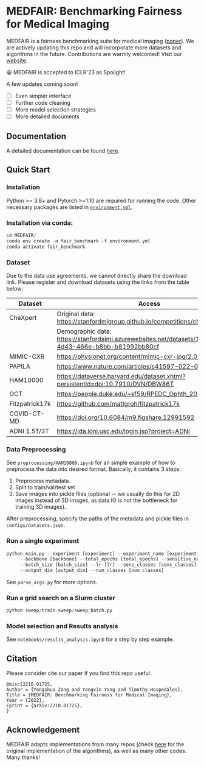 # MEDFAIR: Benchmarking Fairness for Medical Imaging

MEDFAIR is a fairness benchmarking suite for medical imaging ([paper](https://arxiv.org/abs/2210.01725)). We are actively updating this repo and will incorporate more datasets and algorithms in the future. Contributions are warmly welcomed! Visit our [website](https://ys-zong.github.io/MEDFAIR/).

:grinning: MEDFAIR is accepted to ICLR'23 as Spolight!

A few updates coming soon!
- [ ] Even simpler interface
- [ ] Further code cleaning
- [ ] More model selection strategies
- [ ] More detailed documents

## Documentation
A detailed documentation can be found [here](https://github.com/ys-zong/MEDFAIR/blob/main/docs/index.md).

## Quick Start

### Installation
Python >= 3.8+ and Pytorch >=1.10 are required for running the code. Other necessary packages are listed in [`environment.yml`](../environment.yml).

### Installation via conda:
```python
cd MEDFAIR/
conda env create -n fair_benchmark -f environment.yml
conda activate fair_benchmark
```

### Dataset
Due to the data use agreements, we cannot directly share the download link. Please register and download datasets using the links from the table below:

| **Dataset**  | **Access**                                                                                    |
|--------------|-----------------------------------------------------------------------------------------------|
| CheXpert     | Original data: https://stanfordmlgroup.github.io/competitions/chexpert/                       |
|              | Demographic data: https://stanfordaimi.azurewebsites.net/datasets/192ada7c-4d43-466e-b8bb-b81992bb80cf                                                                           |
| MIMIC-CXR    | https://physionet.org/content/mimic-cxr-jpg/2.0.0/                                            |
| PAPILA       | https://www.nature.com/articles/s41597-022-01388-1#Sec6                                       |
| HAM10000     | https://dataverse.harvard.edu/dataset.xhtml?persistentId=doi:10.7910/DVN/DBW86T               |
| OCT          | https://people.duke.edu/~sf59/RPEDC_Ophth_2013_dataset.htm                                    |
| Fitzpatrick17k | https://github.com/mattgroh/fitzpatrick17k                                                  |
| COVID-CT-MD  |  https://doi.org/10.6084/m9.figshare.12991592                                                 |
| ADNI 1.5T/3T | https://ida.loni.usc.edu/login.jsp?project=ADNI                                               | 


### Data Preprocessing
See `preprocessing/HAM10000.ipynb` for an simple example of how to preprocess the data into desired format.
Basically, it contains 3 steps:
1. Preprocess metadata.
2. Split to train/val/test set
3. Save images into pickle files (optional -- we usually do this for 2D images instead of 3D images, as data IO is not the bottleneck for training 3D images).

After preprocessing, specify the paths of the metadata and pickle files in `configs/datasets.json`.


### Run a single experiment
```python
python main.py --experiment [experiment] --experiment_name [experiment_name] --dataset_name [dataset_name] \
     --backbone [backbone] --total_epochs [total_epochs] --sensitive_name [sensitive_name] \
     --batch_size [batch_size] --lr [lr] --sens_classes [sens_classes]  --val_strategy [val_strategy] \
     --output_dim [output_dim] --num_classes [num_classes]
```
See `parse_args.py` for more options.

### Run a grid search on a Slurm cluster
```python
python sweep/train-sweep/sweep_batch.py
```


### Model selection and Results analysis
See `notebooks/results_analysis.ipynb` for a step by step example.

## Citation
Please consider cite our paper if you find this repo useful.
```
@misc{2210.01725,
Author = {Yongshuo Zong and Yongxin Yang and Timothy Hospedales},
Title = {MEDFAIR: Benchmarking Fairness for Medical Imaging},
Year = {2022},
Eprint = {arXiv:2210.01725},
}
```

## Acknowledgement
MEDFAIR adapts implementations from many repos (check [here](docs/reference.md#debiasing-methods) for the original implementation of the algorithms), as well as many other codes. Many thanks!
